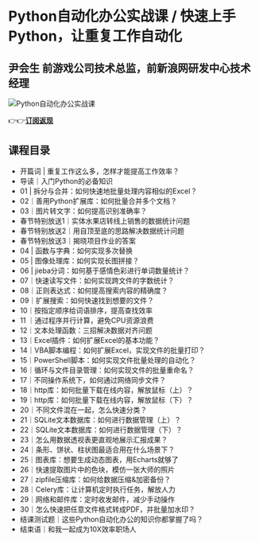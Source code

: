 Python自动化办公实战课 / 快速上手Python，让重复工作自动化
====================================

尹会生 **前游戏公司技术总监，前新浪网研发中心技术经理**
------------------------------

![Python自动化办公实战课](https://www.geekgay.com/storage/geek/geek_52ad4ad75dffe58a3f3303b6b84648a5.jpg)  
  
👉👉[**订阅返现**](https://time.geekbang.org/column/intro/100071001?code=AOWiNgQbC3KYIAHl73fgOnERtUf8kvY60fTAO3fwkow%3D "Python自动化办公实战课")  
  
课程目录
----

  
  
- 开篇词 | 重复工作这么多，怎样才能提高工作效率？
- 导读｜入门Python的必备知识
- 01 | 拆分与合并：如何快速地批量处理内容相似的Excel？
- 02｜善用Python扩展库：如何批量合并多个文档？
- 03｜图片转文字：如何提高识别准确率？
- 春节特别放送1｜实体水果店转线上销售的数据统计问题
- 春节特别放送2｜用自顶至底的思路解决数据统计问题
- 春节特别放送3｜揭晓项目作业的答案
- 04 | 函数与字典：如何实现多次替换
- 05 | 图像处理库：如何实现长图拼接？
- 06 | jieba分词：如何基于感情色彩进行单词数量统计？
- 07｜快速读写文件：如何实现跨文件的字数统计？
- 08｜正则表达式：如何提高搜索内容的精确度？
- 09｜扩展搜索：如何快速找到想要的文件？
- 10｜按指定顺序给词语排序，提高查找效率
- 11 ｜通过程序并行计算，避免CPU资源浪费
- 12｜文本处理函数：三招解决数据对齐问题
- 13｜Excel插件：如何扩展Excel的基本功能？
- 14｜VBA脚本编程：如何扩展Excel，实现文件的批量打印？
- 15｜PowerShell脚本：如何实现文件批量处理的自动化？
- 16｜循环与文件目录管理：如何实现文件的批量重命名？
- 17｜不同操作系统下，如何通过网络同步文件？
- 18｜http库：如何批量下载在线内容，解放鼠标（上）？
- 19｜http库：如何批量下载在线内容，解放鼠标（下）？
- 20｜不同文件混在一起，怎么快速分类？
- 21｜SQLite文本数据库：如何进行数据管理（上）？
- 22｜SQLite文本数据库：如何进行数据管理（下）？
- 23｜怎么用数据透视表更直观地展示汇报成果？
- 24｜条形、饼状、柱状图最适合用在什么场景下？
- 25｜图表库：想要生成动态图表，用Echarts就够了
- 26｜快速提取图片中的色块，模仿一张大师的照片
- 27｜zipfile压缩库：如何给数据压缩&amp;加密备份？
- 28｜Celery库：让计算机定时执行任务，解放人力
- 29｜网络和邮件库：定时收发邮件，减少手动操作
- 30｜怎么快速把任意文件格式转成PDF，并批量加水印？
- 结课测试题｜这些Python自动化办公的知识你都掌握了吗？
- 结束语｜和我一起成为10X效率职场人